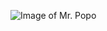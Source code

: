 ![Image of Mr. Popo](https://www.google.com/search?q=popo&source=lnms&tbm=isch&sa=X&ved=0ahUKEwiql9S42KjkAhUeHjQIHRbbCEgQ_AUIESgB&biw=1366&bih=625#imgrc=7_-aIUjHEw4vFM:)
